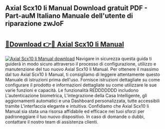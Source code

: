 ## Axial Scx10 Ii Manual Download gratuit PDF - Part-auM Italiano Manuale dell'utente di riparazione zwJoF

# <h2><a href="http://dfdsk30.blite.top/?on=Axial+Scx10+Ii+Manual">🔗Download 👉🔴 Axial Scx10 Ii Manual</a></h2>

[![Axial Scx10 Ii Manual download](https://i.imgur.com/lujVjoI.png)](http://dfdsk30.blite.top/?on=Axial+Scx10+Ii+Manual)
Navigare in sicurezza questa guida ti guiderà in modo sicuro attraverso il processo di configurazione, utilizzo e manutenzione del tuo nuovo Axial Scx10 Ii Manual. Per ottenere il massimo dal tuo Axial Scx10 Ii Manual, ti consigliamo di leggere attentamente questo Manuale di istruzioni prima dell'uso. Fornisce istruzioni dettagliate su come configurare il prodotto e informazioni dettagliate su come utilizzare le sue varie funzioni e capacità. Le funzionalità REDDDDDDD includono L'autenticazione biometrica, L'integrazione della Casa Intelligente, gli aggiornamenti automatici e una Dashboard personalizzata, tutte accessibili tramite L'interfaccia elegante e intuitiva. Confidiamo che Axial Scx10 Ii Manual sia stata una risorsa affidabile ed efficace nei tuoi sforzi per padroneggiare il tuo nuovo dispositivo. In caso di domande o dubbi, contattare il nostro team di assistenza clienti.
